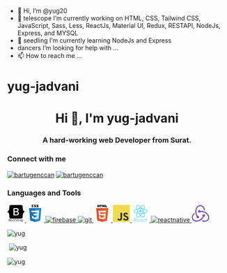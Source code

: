 - 👋 Hi, I’m @yug20
- 👀 telescope I’m currently working on HTML, CSS, Tailwind CSS, JavaScript, Sass, Less, ReactJs, Material UI, Redux, RESTAPI, NodeJs, Express, and MYSQL 
- 🌱 seedling I’m currently learning NodeJs and Express 
- dancers I’m looking for help with ...
- 📫 How to reach me ...
  
<!-- I’m looking to collaborate on Youtube and Full Stack Developer
speech_balloon Ask me about ... MERN
smile Pronouns: ... YES
zap Fun fact: ... I am Funny and I love to Code -->

# yug-jadvani

<h1 align="center">Hi 👋, I'm yug-jadvani</h1>
<h3 align="center">A hard-working web Developer from Surat.</h3>

<h3 align="left">Connect with me</h3>
<p align="left">
<a href="https://www.linkedin.com/in/yug-jadvani-587b5a238" target="_blank">
<img align="center" src="https://raw.githubusercontent.com/rahuldkjain/github-profile-readme-generator/master/src/images/icons/Social/linked-in-alt.svg" alt="bartugenccan" height="30" width="40" /></a>

<a href="https://join.skype.com/invite/rT7aCohzWJgo" target="_blank">
<img align="center" src="https://w7.pngwing.com/pngs/147/876/png-transparent-skype-logo-others.png" alt="bartugenccan" height="30" width="40" /></a>
  
 
</p>

<h3 align="left">Languages and Tools</h3>
<p align="left"> 

<a href="https://getbootstrap.com" target="_blank"> 
<img src="https://raw.githubusercontent.com/devicons/devicon/master/icons/bootstrap/bootstrap-plain-wordmark.svg" alt="bootstrap" width="40" height="40"/> </a> 
<a href="https://www.w3schools.com/css/" target="_blank"> 
<img src="https://raw.githubusercontent.com/devicons/devicon/master/icons/css3/css3-original-wordmark.svg" alt="css3" width="40" height="40"/> </a> 
<a href="https://firebase.google.com/" target="_blank"> 
<img src="https://www.vectorlogo.zone/logos/firebase/firebase-icon.svg" alt="firebase" width="40" height="40"/> </a> 
<a href="https://git-scm.com/" target="_blank"> 
<img src="https://www.vectorlogo.zone/logos/git-scm/git-scm-icon.svg" alt="git" width="40" height="40"/> </a> 
<a href="https://www.w3.org/html/" target="_blank"> 
<img src="https://raw.githubusercontent.com/devicons/devicon/master/icons/html5/html5-original-wordmark.svg" alt="html5" width="40" height="40"/> </a> 
<a href="https://developer.mozilla.org/en-US/docs/Web/JavaScript" target="_blank"> 
<img src="https://raw.githubusercontent.com/devicons/devicon/master/icons/javascript/javascript-original.svg" alt="javascript" width="40" height="40"/> </a> 
<a href="https://reactjs.org/" target="_blank"> 
<img src="https://raw.githubusercontent.com/devicons/devicon/master/icons/react/react-original-wordmark.svg" alt="react" width="40" height="40"/> </a> 
<a href="https://reactnative.dev/" target="_blank"> 
<img src="https://reactnative.dev/img/header_logo.svg" alt="reactnative" width="40" height="40"/> </a> 
<a href="https://redux.js.org" target="_blank"> 
<img src="https://raw.githubusercontent.com/devicons/devicon/master/icons/redux/redux-original.svg" alt="redux" width="40" height="40"/> </a> </p>

<p><img src="https://github-readme-stats.vercel.app/api/top-langs?username=bartugenccan&show_icons=true&locale=en&layout=compact" alt="yug" /></p>

<p>&nbsp;<img align="center" src="https://github-readme-stats.vercel.app/api?username=bartugenccan&show_icons=true&locale=en" alt="yug" /></p>

<p><img align="center" src="https://github-readme-streak-stats.herokuapp.com/?user=bartugenccan&" alt="yug" /></p>


<!---
yug20/yug20 is a ✨ special ✨ repository because its `README.md` (this file) appears on your GitHub profile.
You can click the Preview link to take a look at your changes.
--->
